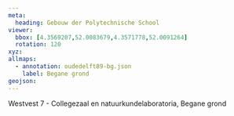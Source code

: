 ```yaml
---
meta: 
  heading: Gebouw der Polytechnische School
viewer:
  bbox: [4.3569207,52.0083679,4.3571778,52.0091264]
  rotation: 120
xyz:
allmaps: 
  - annotation: oudedelft89-bg.json
    label: Begane grond
geojson:
---
```

Westvest 7 - Collegezaal en natuurkundelaboratoria, Begane grond
